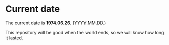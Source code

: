# Current date

The current date is **1974.06.26.** (YYYY.MM.DD.)

This repository will be good when the world ends, so we will know how long it lasted.